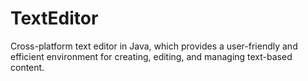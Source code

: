 # TextEditor
Cross-platform text editor in Java, which provides a user-friendly and efficient environment for creating, editing, and managing text-based content.

